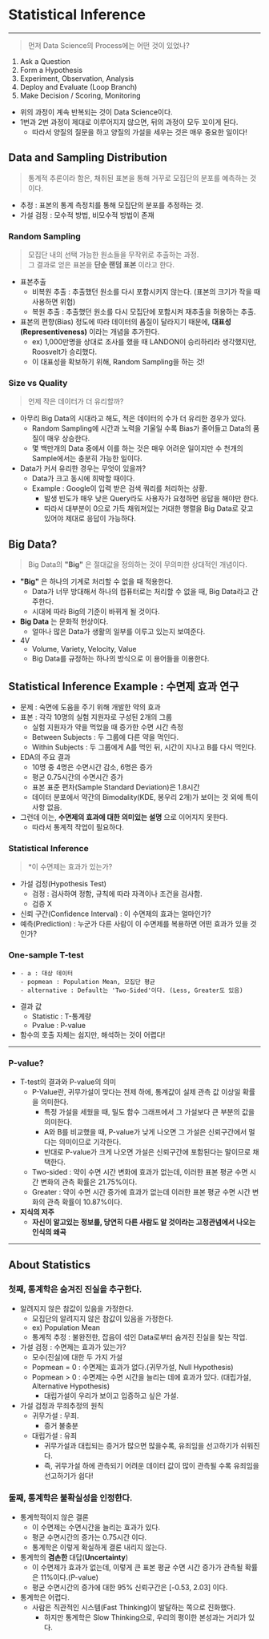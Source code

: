 # Statistical Inference
---
> 먼저 Data Science의 Process에는 어떤 것이 있었나?  

1. Ask a Question
2. Form a Hypothesis
3. Experiment, Observation, Analysis
4. Deploy and Evaluate (Loop Branch)
5. Make Decision / Scoring, Monitoring

- 위의 과정이 계속 반복되는 것이 Data Science이다.
- 1번과 2번 과정이 제대로 이루어지지 않으면, 뒤의 과정이 모두 꼬이게 된다.
  - 따라서 양질의 질문을 하고 양질의 가설을 세우는 것은 매우 중요한 일이다!

## Data and Sampling Distribution
> 통계적 추론이라 함은, 채취된 표본을 통해 거꾸로 모집단의 분포를 예측하는 것이다.  

- 추정 : 표본의 통계 측정치를 통해 모집단의 분포를 추정하는 것.
- 가설 검정 : 모수적 방법, 비모수적 방법이 존재

### Random Sampling
> 모집단 내의 선택 가능한 원소들을 무작위로 추출하는 과정.  
> 그 결과로 얻은 표본을 __단순 랜덤 표본__ 이라고 한다.  

- 표본추출
  - 비복원 추출 : 추출했던 원소를 다시 포함시키지 않는다. (표본의 크기가 작을 때 사용하면 위험)
  - 복원 추출 : 추출했던 원소를 다시 모집단에 포함시켜 재추출을 허용하는 추출.
- 표본의 편향(Bias) 정도에 따라 데이터의 품질이 달라지기 때문에, __대표성(Representiveness)__ 이라는 개념을 추가한다.
  - ex) 1,000만명을 상대로 조사를 했을 때 LANDON이 승리하리라 생각했지만, Roosvelt가 승리했다.
  - 이 대표성을 확보하기 위해, Random Sampling을 하는 것!

### Size vs Quality
> 언제 작은 데이터가 더 유리할까?  

- 아무리 Big Data의 시대라고 해도, 적은 데이터의 수가 더 유리한 경우가 있다.
  - Random Sampling에 시간과 노력을 기울일 수록 Bias가 줄어들고 Data의 품질이 매우 상승한다.
  - 몇 백만개의 Data 중에서 이를 하는 것은 매우 어려운 일이지만 수 천개의 Sample에서는 충분히 가능한 일이다.
- Data가 커서 유리한 경우는 무엇이 있을까?
  - Data가 크고 동시에 희박할 때이다.
  - Example : Google이 입력 받은 검색 쿼리를 처리하는 상황.
    - 발생 빈도가 매우 낮은 Query라도 사용자가 요청하면 응답을 해야만 한다.
    - 따라서 대부분이 0으로 가득 채워져있는 거대한 행렬을 Big Data로 갖고 있어야 제대로 응답이 가능하다.

## Big Data?
> Big Data의 __"Big"__ 은 절대값을 정의하는 것이 무의미한 상대적인 개념이다.  

- __"Big"__ 은 하나의 기계로 처리할 수 없을 때 적용한다.
  - Data가 너무 방대해서 하나의 컴퓨터로는 처리할 수 없을 때, Big Data라고 간주한다.
  - 시대에 따라 Big의 기준이 바뀌게 될 것이다.
- __Big Data__ 는 문화적 현상이다.
  - 얼마나 많은 Data가 생활의 일부를 이루고 있는지 보여준다.
- 4V
  - Volume, Variety, Velocity, Value
  - Big Data를 규정하는 하나의 방식으로 이 용어들을 이용한다.

## Statistical Inference Example : 수면제 효과 연구
- 문제 : 숙면에 도움을 주기 위해 개발한 약의 효과
- 표본 : 각각 10명의 실험 지원자로 구성된 2개의 그룹
  - 실험 지원자가 약을 먹었을 때 증가한 수면 시간 측정
  - Between Subjects : 두 그룹에 다른 약을 먹인다.
  - Within Subjects : 두 그룹에게 A를 먹인 뒤, 시간이 지나고 B를 다시 먹인다.
- EDA의 주요 결과
  - 10명 중 4명은 수면시간 감소, 6명은 증가
  - 평균 0.75시간의 수면시간 증가
  - 표본 표준 편차(Sample Standard Deviation)은 1.8시간
  - 데이터 분포에서 약간의 Bimodality(KDE, 봉우리 2개)가 보이는 것 외에 특이사항 없음.
- 그런데 이는, __수면제의 효과에 대한 의미있는 설명__ 으로 이어지지 못한다.
  - 따라서 통계적 작업이 필요하다.

### Statistical Inference
> *이 수면제는 효과가 있는가?  

- 가설 검정(Hypothesis Test)
  - 검정 : 검사하여 정함, 규칙에 따라 자격이나 조건을 검사함.
  - 검증 X
- 신뢰 구간(Confidence Interval) : 이 수면제의 효과는 얼마인가?
- 예측(Prediction) : 누군가 다른 사람이 이 수면제를 복용하면 어떤 효과가 있을 것인가?

### One-sample T-test
- ```ttest_1samp(a, popmean, alternative='two-sided')
  - a : 대상 데이터
  - popmean : Population Mean, 모집단 평균
  - alternative : Default는 'Two-Sided'이다. (Less, Greater도 있음)
- 결과 값
  - Statistic : T-통계량
  - Pvalue : P-value
- 함수의 호출 자체는 쉽지만, 해석하는 것이 어렵다!
---
### P-value?
- T-test의 결과와 P-value의 의미
  - P-Value란, 귀무가설이 맞다는 전제 하에, 통계값이 실제 관측 값 이상일 확률을 의미한다.
    - 특정 가설을 세웠을 때, 밀도 함수 그래프에서 그 가설보다 큰 부분의 값을 의미한다. 
    - A와 B를 비교했을 때, P-value가 낮게 나오면 그 가설은 신뢰구간에서 멀다는 의미이므로 기각한다.
    - 반대로 P-value가 크게 나오면 가설은 신뢰구간에 포함된다는 말이므로 채택한다.
  - Two-sided : 약이 수면 시간 변화에 효과가 없는데, 이러한 표본 평균 수면 시간 변화의 관측 확률은 21.75%이다.
  - Greater : 약이 수면 시간 증가에 효과가 없는데 이러한 표본 평균 수면 시간 변화의 관측 확률이 10.87%이다.
- __지식의 저주__
  - __자신이 알고있는 정보를, 당연히 다른 사람도 알 것이라는 고정관념에서 나오는 인식의 왜곡__
---

## About Statistics
### 첫째, 통계학은 숨겨진 진실을 추구한다.
- 알려지지 않은 참값이 있음을 가정한다.
  - 모집단의 알려지지 않은 참값이 있음을 가정한다.
  - ex) Population Mean
  - 통계적 추정 : 불완전한, 잡음이 섞인 Data로부터 숨겨진 진실을 찾는 작업.
- 가설 검정 : 수면제는 효과가 있는가?
  - 모수(진실)에 대한 두 가지 가설
  - Popmean = 0 : 수면제는 효과가 없다.(귀무가설, Null Hypothesis)
  - Popmean > 0 : 수면제는 수면 시간을 늘리는 데에 효과가 있다. (대립가설, Alternative Hypothesis)
    - 대립가설이 우리가 보이고 입증하고 싶은 가설.
- 가설 검정과 무죄추정의 원칙
  - 귀무가설 : 무죄.
    - 증거 불충분
  - 대립가설 : 유죄
    - 귀무가설과 대립되는 증거가 많으면 많을수록, 유죄임을 선고하기가 쉬워진다.
    - 즉, 귀무가설 하에 관측되기 어려운 데이터 값이 많이 관측될 수록 유죄임을 선고하기가 쉽다!
 
### 둘째, 통계학은 불확실성을 인정한다.
- 통계학적이지 않은 결론
  - 이 수면제는 수면시간을 늘리는 효과가 있다.
  - 평균 수면시간의 증가는 0.75시간 이다.
  - 통계학은 이렇게 확실하게 결론 내리지 않는다.
- 통계학의 __겸손한__ 대답(__Uncertainty__)
  - 이 수면제가 효과가 없는데, 이렇게 큰 표본 평균 수면 시간 증가가 관측될 확률은 11%이다.(P-value)
  - 평균 수면시간의 증가에 대한 95% 신뢰구간은 [-0.53, 2.03] 이다.
- 통계학은 어렵다.
  - 사람은 직관적인 시스템(Fast Thinking)이 발달하는 쪽으로 진화했다.
    - 하지만 통계학은 Slow Thinking으로, 우리의 평이한 본성과는 거리가 있다.
